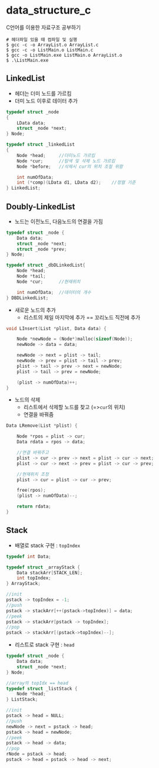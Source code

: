 # data_structure_c
C언어를 이용한 자료구조 공부하기

```shell
# 헤더파일 있을 때 컴파일 및 실행
$ gcc -c -o ArrayList.o ArrayList.c
$ gcc -c -o ListMain.o ListMain.c
$ gcc -o ListMain.exe ListMain.o ArrayList.o
$ .\ListMain.exe
```

## LinkedList
- 헤더는 더미 노드를 가르킴
- 더미 노드 이후로 데이터 추가
```c
typedef struct _node
{
    LData data;
    struct _node *next;
} Node;

typedef struct _linkedList
{
    Node *head;     //더미노드 가르킴
    Node *cur;      //탐색 및 삭제 노드 가르킴
    Node *before;   //삭제시 cur의 위치 조절 위함 

    int numOfData;
    int (*comp)(LData d1, LData d2);    //정렬 기준
} LinkedList;
```

## Doubly-LinkedList
- 노드는 이전노드, 다음노드의 연결을 가짐
```c
typedef struct _node {
    Data data;
    struct _node *next;
    struct _node *prev;
} Node;

typedef struct _dbDLinkedList{
    Node *head;
    Node *tail;
    Node *cur;      //현재위치

    int numOfData;  //데이터의 개수
} DBDLinkedList;
```
- 새로운 노드의 추가
    - 리스트의 제일 마지막에 추가 == 꼬리노드 직전에 추가
```c
void LInsert(List *plist, Data data) {

    Node *newNode = (Node*)malloc(sizeof(Node));
    newNode -> data = data;

    newNode -> next = plist -> tail;
    newNode -> prev = plist -> tail -> prev;
    plist -> tail -> prev -> next = newNode;
    plist -> tail -> prev = newNode;

    (plist -> numOfData)++;
}
```

- 노드의 삭제
    - 리스트에서 삭제할 노드를 찾고 (=>`cur`의 위치)
    - 연결을 바꿔줌
```c
Data LRemove(List *plist) {

    Node *rpos = plist -> cur;
    Data rdata = rpos -> data;

    //연결 바꿔주고
    plist -> cur -> prev -> next = plist -> cur -> next;
    plist -> cur -> next -> prev = plist -> cur -> prev;

    //현재위치 조정
    plist -> cur = plist -> cur -> prev;

    free(rpos);
    (plist -> numOfData)--;

    return rdata;
}
```

## Stack
- 배열로 stack 구현 : `topIndex`
```c
typedef int Data;

typedef struct _arrayStack {
    Data stackArr[STACK_LEN];
    int topIndex;
} ArrayStack;

//init
pstack -> topIndex = -1;
//push
pstack -> stackArr[++(pstack->topIndex)] = data;
//peek
pstack -> stackArr[pstack -> topIndex];
//pop
pstack -> stackArr[(pstack->topIndex)--];
```
- 리스트로 stack 구현 : `head`
```c
typedef struct _node {
    Data data;
    struct _node *next;
} Node;

//array의 topIdx == head
typedef struct _listStack {
    Node *head;
} ListStack;

//init
pstack -> head = NULL;
//push
newNode -> next = pstack -> head;
pstack -> head = newNode;
//peek
pstack -> head -> data;
//pop
rNode = pstack -> head;
pstack -> head = pstack -> head -> next;
```